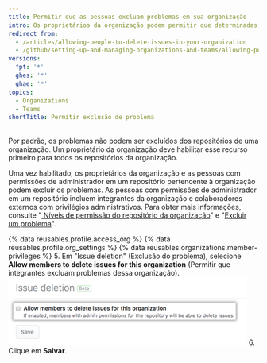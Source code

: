 ```yaml
---
title: Permitir que as pessoas excluam problemas em sua organização
intro: Os proprietários da organização podem permitir que determinadas pessoas excluam problemas em repositórios que pertencem à sua organização.
redirect_from:
  - /articles/allowing-people-to-delete-issues-in-your-organization
  - /github/setting-up-and-managing-organizations-and-teams/allowing-people-to-delete-issues-in-your-organization
versions:
  fpt: '*'
  ghes: '*'
  ghae: '*'
topics:
  - Organizations
  - Teams
shortTitle: Permitir exclusão de problema
---
```


Por padrão, os problemas não podem ser excluídos dos repositórios de uma organização. Um proprietário da organização deve habilitar esse recurso primeiro para todos os repositórios da organização.

Uma vez habilitado, os proprietários da organização e as pessoas com permissões de administrador em um repositório pertencente à organização podem excluir os problemas. As pessoas com permissões de administrador em um repositório incluem integrantes da organização e colaboradores externos com privilégios administrativos. Para obter mais informações, consulte "[ Níveis de permissão do repositório da organização](/articles/repository-permission-levels-for-an-organization/)" e "[Excluir um problema](/articles/deleting-an-issue)".

{% data reusables.profile.access_org %}
{% data reusables.profile.org_settings %}
{% data reusables.organizations.member-privileges %}
5. Em "Issue deletion" (Exclusão do problema), selecione **Allow members to delete issues for this organization** (Permitir que integrantes excluam problemas dessa organização). ![Caixa de seleção para permitir que as pessoas excluam problemas](/assets/images/help/settings/issue-deletion.png)
6. Clique em **Salvar**.

